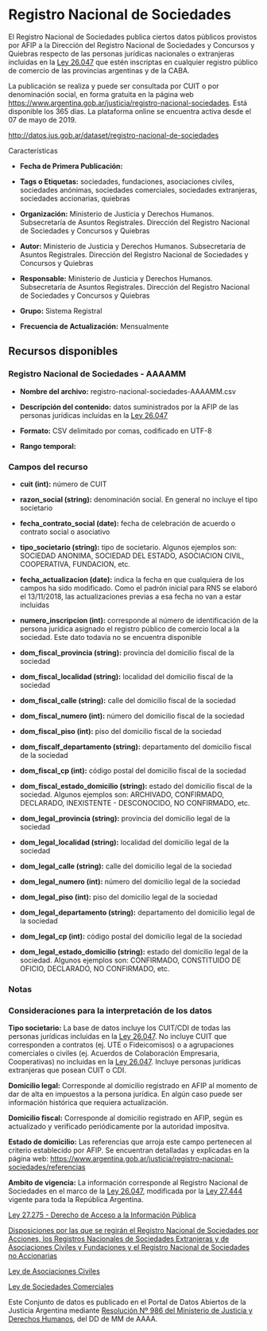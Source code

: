Registro Nacional de Sociedades
===============================

El Registro Nacional de Sociedades publica ciertos datos públicos provistos por AFIP a la Dirección del Registro Nacional de Sociedades y Concursos y Quiebras respecto de las personas jurídicas nacionales o extranjeras incluidas en la [Ley 26.047](http://servicios.infoleg.gob.ar/infolegInternet/anexos/105000-109999/108436/norma.htm) que estén inscriptas en cualquier registro público de comercio de las provincias argentinas y de la CABA. 

La publicación se realiza y puede ser consultada por CUIT o por denominación social, en forma gratuita en la página web https://www.argentina.gob.ar/justicia/registro-nacional-sociedades. Está disponible los 365 días. La plataforma online se encuentra activa desde el 07 de mayo de 2019.

http://datos.jus.gob.ar/dataset/registro-nacional-de-sociedades

Características

-   **Fecha de Primera Publicación:**

-   **Tags o Etiquetas:** sociedades, fundaciones, asociaciones civiles, sociedades anónimas, sociedades comerciales, sociedades extranjeras, sociedades accionarias, quiebras

-   **Organización:** Ministerio de Justicia y Derechos Humanos. Subsecretaría de Asuntos Registrales. Dirección del Registro Nacional de Sociedades y Concursos y Quiebras

-   **Autor:** Ministerio de Justicia y Derechos Humanos. Subsecretaría de Asuntos Registrales. Dirección del Registro Nacional de Sociedades y Concursos y Quiebras

-   **Responsable:** Ministerio de Justicia y Derechos Humanos. Subsecretaría de Asuntos Registrales. Dirección del Registro Nacional de Sociedades y Concursos y Quiebras

-   **Grupo:** Sistema Registral

-   **Frecuencia de Actualización:** Mensualmente

Recursos disponibles
--------------------

### Registro Nacional de Sociedades - AAAAMM

-   **Nombre del archivo:** registro-nacional-sociedades-AAAAMM.csv

-   **Descripción del contenido:** datos suministrados por la AFIP de las personas jurídicas incluidas en la [Ley 26.047](http://servicios.infoleg.gob.ar/infolegInternet/anexos/105000-109999/108436/norma.htm)

-   **Formato:** CSV delimitado por comas, codificado en UTF-8

-   **Rango temporal:** 

### Campos del recurso

-   **cuit (int):** número de CUIT

-   **razon_social (string):** denominación social. En general no incluye el tipo societario

-   **fecha_contrato_social (date):** fecha de celebración de acuerdo o contrato social o asociativo

-   **tipo_societario (string):** tipo de societario. Algunos ejemplos son: SOCIEDAD ANONIMA, SOCIEDAD DEL ESTADO, ASOCIACION CIVIL, COOPERATIVA, FUNDACION, etc.

-   **fecha_actualizacion (date):** indica la fecha en que cualquiera de los campos ha sido modificado. Como el padrón inicial para RNS se elaboró el 13/11/2018, las actualizaciones previas a esa fecha no van a estar incluidas

-   **numero_inscripcion (int):** corresponde al número de identificación de la persona jurídica asignado el registro público de comercio local a la sociedad. Este dato todavía no se encuentra disponible

-   **dom_fiscal_provincia (string):** provincia del domicilio fiscal de la sociedad

-   **dom_fiscal_localidad (string):** localidad del domicilio fiscal de la sociedad

-   **dom_fiscal_calle (string):** calle del domicilio fiscal de la sociedad

-   **dom_fiscal_numero (int):** número del domicilio fiscal de la sociedad

-   **dom_fiscal_piso (int):** piso del domicilio fiscal de la sociedad

-   **dom_fiscalf_departamento (string):** departamento del domicilio fiscal de la sociedad

-   **dom_fiscal_cp (int):** código postal del domicilio fiscal de la sociedad

-   **dom_fiscal_estado_domicilio (string):** estado del domicilio fiscal de la sociedad. Algunos ejemplos son: ARCHIVADO, CONFIRMADO, DECLARADO, INEXISTENTE - DESCONOCIDO, NO CONFIRMADO, etc.

-   **dom_legal_provincia (string):** provincia del domicilio legal de la sociedad

-   **dom_legal_localidad (string):** localidad del domicilio legal de la sociedad

-   **dom_legal_calle (string):** calle del domicilio legal de la sociedad

-   **dom_legal_numero (int):** número del domicilio legal de la sociedad

-   **dom_legal_piso (int):** piso del domicilio legal de la sociedad

-   **dom_legal_departamento (string):** departamento del domicilio legal de la sociedad

-   **dom_legal_cp (int):** código postal del domicilio legal de la sociedad

-   **dom_legal_estado_domicilio (string):** estado del domicilio legal de la sociedad. Algunos ejemplos son: CONFIRMADO, CONSTITUIDO DE OFICIO, DECLARADO, NO CONFIRMADO, etc.

### Notas

### Consideraciones para la interpretación de los datos

**Tipo societario:** La base de datos incluye los CUIT/CDI de todas las personas jurídicas incluidas en la [Ley 26.047](http://servicios.infoleg.gob.ar/infolegInternet/anexos/105000-109999/108436/norma.htm). No incluye CUIT que corresponden a contratos (ej. UTE o Fideicomisos) o a agrupaciones comerciales o civiles  (ej. Acuerdos de Colaboración Empresaria, Cooperativas) no incluidas en la [Ley 26.047](http://servicios.infoleg.gob.ar/infolegInternet/anexos/105000-109999/108436/norma.htm). Incluye personas jurídicas extranjeras que posean CUIT o CDI.

**Domicilio legal:** Corresponde al domicilio registrado en AFIP al momento de dar de alta en impuestos a la persona jurídica. En algún caso puede ser información histórica que requiera actualización. 

**Domicilio fiscal:** Corresponde al domicilio registrado en AFIP, según es actualizado y verificado periódicamente por la autoridad impositva.

**Estado de domicilio:** Las referencias que arroja este campo pertenecen al criterio establecido por AFIP. Se encuentran detalladas y explicadas en la página web: https://www.argentina.gob.ar/justicia/registro-nacional-sociedades/referencias

**Ambito de vigencia:** La información corresponde al Registro Nacional de Sociedades en el marco de la [Ley 26.047](http://servicios.infoleg.gob.ar/infolegInternet/anexos/105000-109999/108436/norma.htm), modificada por la [Ley 27.444](http://servicios.infoleg.gob.ar/infolegInternet/anexos/310000-314999/311587/norma.htm) vigente para toda la República Argentina.

[Ley 27.275 - Derecho de Acceso a la Información Pública](http://servicios.infoleg.gob.ar/infolegInternet/anexos/265000-269999/265949/norma.htm)

[Disposiciones por las que se regirán el Registro Nacional de Sociedades por Acciones, los Registros Nacionales de Sociedades Extranjeras y de Asociaciones Civiles y Fundaciones y el Registro Nacional de Sociedades no Accionarias](http://servicios.infoleg.gob.ar/infolegInternet/anexos/105000-109999/108436/norma.htm)

[Ley de Asociaciones Civiles](http://servicios.infoleg.gob.ar/infolegInternet/anexos/0-4999/456/norma.htm)

[Ley de Sociedades Comerciales](http://servicios.infoleg.gob.ar/infolegInternet/anexos/25000-29999/25553/texact.htm)

Este Conjunto de datos es publicado en el Portal de Datos Abiertos de la Justicia Argentina mediante [Resolución Nº 986 del Ministerio de Justicia y Derechos Humanos](), del DD de MM de AAAA.
